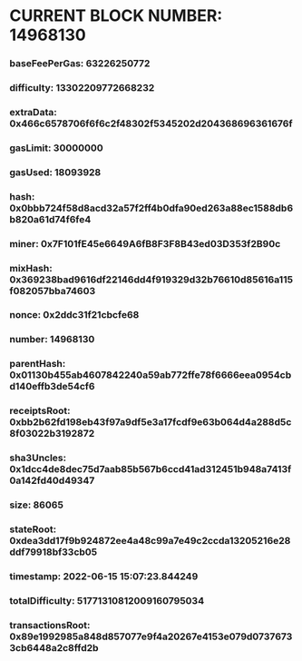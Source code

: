 # CURRENT BLOCK NUMBER: 14968130

### baseFeePerGas: 63226250772
### difficulty: 13302209772668232
### extraData: 0x466c6578706f6f6c2f48302f5345202d204368696361676f
### gasLimit: 30000000
### gasUsed: 18093928
### hash: 0x0bbb724f58d8acd32a57f2ff4b0dfa90ed263a88ec1588db6b820a61d74f6fe4
### miner: 0x7F101fE45e6649A6fB8F3F8B43ed03D353f2B90c
### mixHash: 0x369238bad9616df22146dd4f919329d32b76610d85616a115f082057bba74603
### nonce: 0x2ddc31f21cbcfe68
### number: 14968130
### parentHash: 0x01130b455ab4607842240a59ab772ffe78f6666eea0954cbd140effb3de54cf6
### receiptsRoot: 0xbb2b62fd198eb43f97a9df5e3a17fcdf9e63b064d4a288d5c8f03022b3192872
### sha3Uncles: 0x1dcc4de8dec75d7aab85b567b6ccd41ad312451b948a7413f0a142fd40d49347
### size: 86065
### stateRoot: 0xdea3dd17f9b924872ee4a48c99a7e49c2ccda13205216e28ddf79918bf33cb05
### timestamp: 2022-06-15 15:07:23.844249
### totalDifficulty: 51771310812009160795034
### transactionsRoot: 0x89e1992985a848d857077e9f4a20267e4153e079d07376733cb6448a2c8ffd2b
